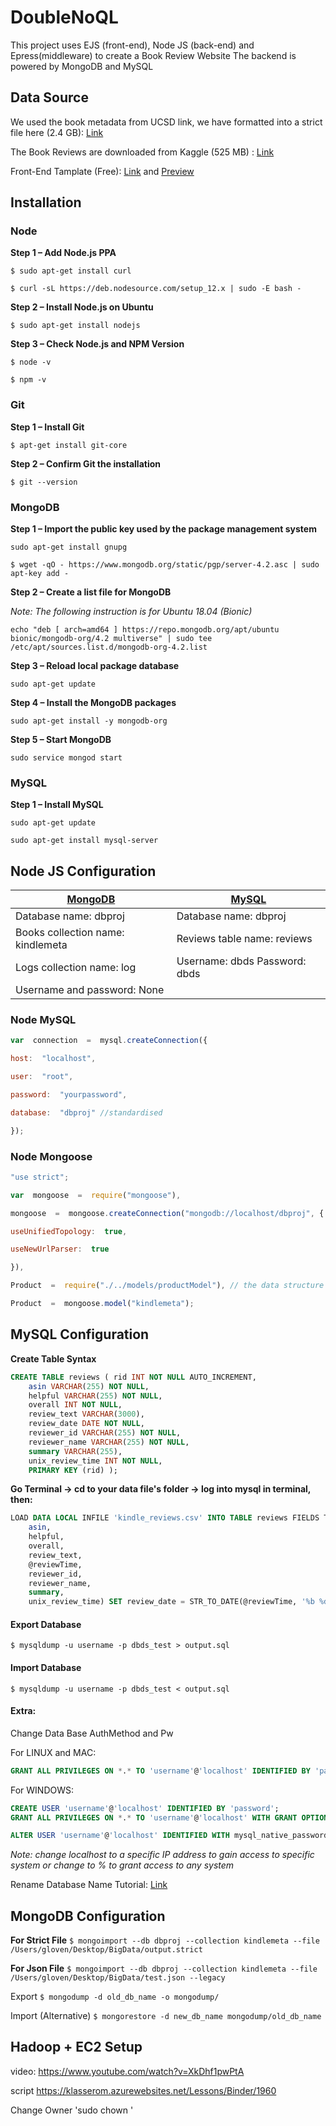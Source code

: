 
# DoubleNoQL

This project uses EJS (front-end), Node JS (back-end) and Epress(middleware) to create a Book Review Website
The backend is powered by MongoDB and MySQL
## Data Source
We used the book metadata from UCSD link, we have formatted into a strict file here (2.4 GB):  [Link](https://drive.google.com/file/d/1Ug0MFeDWyPA-g0c5dYmuXDrMmECd6IbT/view?usp=sharing)

The Book Reviews are downloaded from Kaggle (525 MB) : [Link](https://www.kaggle.com/bharadwaj6/kindle-reviews/download)

Front-End Tamplate (Free): [Link](https://themehunt.com/item/1525828-writer-free-ecommerce-book-store-template)  and [Preview](http://themehunt.com/item/1525828-writer-free-ecommerce-book-store-template/preview)

## Installation
### Node
**Step 1 – Add Node.js PPA**

`$ sudo apt-get install curl`

`$ curl -sL https://deb.nodesource.com/setup_12.x | sudo -E bash -`

**Step 2 – Install Node.js on Ubuntu**

`$ sudo apt-get install nodejs`

**Step 3 – Check Node.js and NPM Version**

`$ node -v`

`$ npm -v`

### Git
**Step 1 – Install Git**

`$ apt-get install git-core`

**Step 2 – Confirm Git the installation**

`$ git --version`

### MongoDB
**Step 1 – Import the public key used by the package management system**

`sudo apt-get install gnupg`

`$ wget -qO - https://www.mongodb.org/static/pgp/server-4.2.asc | sudo apt-key add -`

**Step 2 – Create a list file for MongoDB**

*Note: The following instruction is for Ubuntu 18.04 (Bionic)*

`echo "deb [ arch=amd64 ] https://repo.mongodb.org/apt/ubuntu bionic/mongodb-org/4.2 multiverse" | sudo tee /etc/apt/sources.list.d/mongodb-org-4.2.list`

**Step 3 – Reload local package database**

`sudo apt-get update`

**Step 4 – Install the MongoDB packages**

`sudo apt-get install -y mongodb-org`

**Step 5 – Start MongoDB**

`sudo service mongod start`

### MySQL
**Step 1 – Install MySQL**

`sudo apt-get update`

`sudo apt-get install mysql-server`

## Node JS Configuration
| [MongoDB](#MongoDB-Configuration)  | [MySQL](#MySQL-Configuration)  |
|---|---|
| Database name: dbproj  |Database name: dbproj  
|Books collection name: kindlemeta|Reviews table name: reviews  |
|Logs collection name: log|Username: dbds  Password: dbds  |
|Username and password: None  |   |

### Node  MySQL
```javascript
var  connection  =  mysql.createConnection({

host:  "localhost",

user:  "root",

password:  "yourpassword",

database:  "dbproj" //standardised

});
```

### Node Mongoose
```javascript
"use strict";

var  mongoose  =  require("mongoose"),

mongoose  =  mongoose.createConnection("mongodb://localhost/dbproj", {

useUnifiedTopology:  true,

useNewUrlParser:  true

}),

Product  =  require("./../models/productModel"), // the data structure of response

Product  =  mongoose.model("kindlemeta");

```

## MySQL Configuration
**Create Table Syntax**
```sql
CREATE TABLE reviews ( rid INT NOT NULL AUTO_INCREMENT, 
	asin VARCHAR(255) NOT NULL, 
	helpful VARCHAR(255) NOT NULL, 
	overall INT NOT NULL, 
	review_text VARCHAR(3000), 
	review_date DATE NOT NULL, 
	reviewer_id VARCHAR(255) NOT NULL, 
	reviewer_name VARCHAR(255) NOT NULL, 
	summary VARCHAR(255), 
	unix_review_time INT NOT NULL, 
	PRIMARY KEY (rid) );
```
**Go Terminal -> cd to your data file's folder -> log into mysql in terminal, then:**
```sql
LOAD DATA LOCAL INFILE 'kindle_reviews.csv' INTO TABLE reviews FIELDS TERMINATED BY ',' OPTIONALLY ENCLOSED BY '"' LINES TERMINATED BY '\n' IGNORE 1 ROWS (rid, 
	asin, 
	helpful, 
	overall, 
	review_text, 
	@reviewTime, 
	reviewer_id, 
	reviewer_name, 
	summary, 
	unix_review_time) SET review_date = STR_TO_DATE(@reviewTime, '%b %d, %Y');
```

#### Export Database
`$ mysqldump -u username -p dbds_test > output.sql`

#### Import Database
`$ mysqldump -u username -p dbds_test < output.sql`

#### Extra:
Change Data Base AuthMethod and Pw

For LINUX and MAC:
```sql 
GRANT ALL PRIVILEGES ON *.* TO 'username'@'localhost' IDENTIFIED BY 'password';
```
For WINDOWS:
```sql
CREATE USER 'username'@'localhost' IDENTIFIED BY 'password';
GRANT ALL PRIVILEGES ON *.* TO 'username'@'localhost' WITH GRANT OPTION;

ALTER USER 'username'@'localhost' IDENTIFIED WITH mysql_native_password BY 'password'
```
*Note: change localhost to a specific IP address to gain access to specific system or change to %  to grant access to any system*


Rename Database Name Tutorial: [Link](https://phoenixnap.com/kb/how-to-rename-a-mysql-database)

## MongoDB Configuration
**For Strict File**
`$ mongoimport --db dbproj --collection kindlemeta --file /Users/gloven/Desktop/BigData/output.strict`

**For Json File**
`$ mongoimport --db dbproj --collection kindlemeta --file /Users/gloven/Desktop/BigData/test.json --legacy`

Export
`$ mongodump -d old_db_name -o mongodump/`

Import (Alternative)
`$ mongorestore -d new_db_name mongodump/old_db_name`

## Hadoop + EC2 Setup
video:
https://www.youtube.com/watch?v=XkDhf1pwPtA

script
https://klasserom.azurewebsites.net/Lessons/Binder/1960

Change Owner
'sudo chown <owner> <path>'
